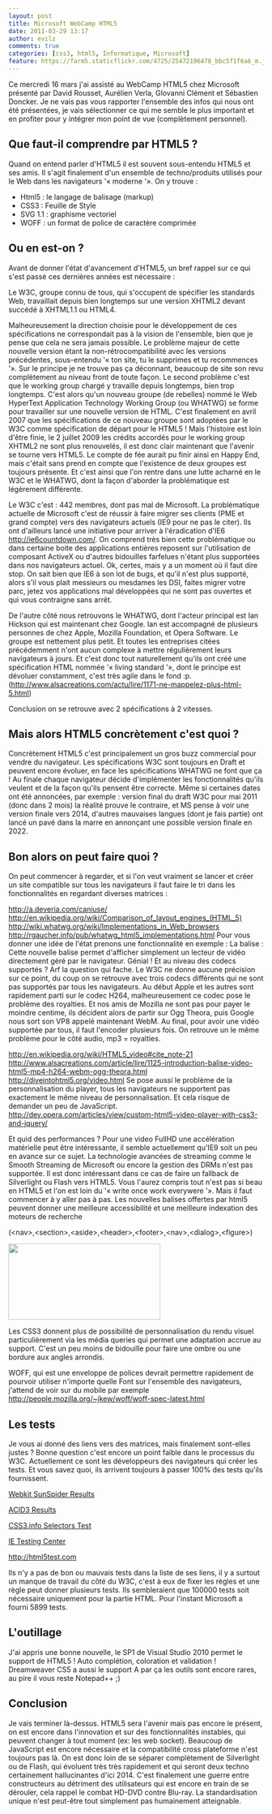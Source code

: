 ```yaml
---
layout: post
title: Microsoft WebCamp HTML5
date: 2011-03-29 13:17
author: evilz
comments: true
categories: [css3, html5, Informatique, Microsoft]
feature: https://farm5.staticflickr.com/4725/25472196478_bbc5f1f6a6_m.jpg
---
```


Ce mercredi 16 mars j'ai assisté au WebCamp HTML5 chez Microsoft présenté par David Rousset, Aurélien Verla, Glovanni Clément et Sébastien Doncker.
Je ne vais pas vous rapporter l'ensemble des infos qui nous ont été présentées, je vais sélectionner ce qui me semble le plus important et en profiter pour y intégrer mon point de vue (complètement personnel).

<!--more-->

## Que faut-il comprendre par HTML5 ?
Quand on entend parler d'HTML5 il est souvent sous-entendu HTML5 et ses amis. Il s'agit finalement d'un ensemble de techno/produits utilisés pour le Web dans les navigateurs '« moderne '». On y trouve :
-	Html5 : le langage de balisage (markup)
-	CSS3 : Feuille de Style
-	SVG 1.1 : graphisme vectoriel
-	WOFF : un format de police de caractère comprimée

## Ou en est-on ?

Avant de donner l'état d'avancement d'HTML5, un bref rappel sur ce qui s'est passé ces dernières années est nécessaire :

Le W3C, groupe connu de tous, qui s'occupent de spécifier les standards Web, travaillait depuis bien longtemps sur une version XHTML2 devant succédé à XHTML1.1 ou HTML4.

Malheureusement la direction choisie pour le développement de ces spécifications ne correspondait pas à la vision de l'ensemble, bien que je pense que cela ne sera jamais possible. Le problème majeur de cette nouvelle version étant la non-rétrocompatibilité avec les versions précédentes, sous-entendu '« ton site, tu le supprimes  et tu recommences '». Sur le principe je ne trouve pas ça déconnant, beaucoup de site son revu complètement au niveau front de toute façon. 
Le second problème c'est que le working group chargé y travaille depuis longtemps, bien trop longtemps.  C'est alors qu'un nouveau groupe (de rebelles) nommé le Web HyperText Application Technology Working Group (ou WHATWG) se forme pour travailler sur une nouvelle version de HTML. C'est finalement en avril 2007 que les spécifications de ce nouveau groupe sont adoptées par le W3C comme spécification de départ pour le HTML5 ! Mais l'histoire est loin d'être finie, le 2 juillet 2009 les crédits accordés pour le working group XHTML2 ne sont plus renouvelés, il est donc clair maintenant que l'avenir se tourne vers HTML5. Le compte de fée aurait pu finir ainsi en Happy End, mais c'était sans prend en compte que l'existence de deux groupes est toujours présente. Et c'est ainsi que l'on rentre dans une lutte acharné en le W3C et le WHATWG, dont la façon d'aborder la problématique est légèrement différente.

Le W3C c'est :
442 membres, dont pas mal de Microsoft.
La problématique actuelle de Microsoft c'est de réussir à faire migrer ses clients (PME et grand compte) vers des navigateurs actuels (IE9 pour ne pas le citer). Ils ont d'ailleurs lancé une initiative pour arriver à l'éradication d'IE6 <a href="http://ie6countdown.com/" target="_blank">http://ie6countdown.com/</a>. On comprend très bien cette problématique ou dans certaine boite des applications entières reposent sur l'utilisation de composant ActiveX ou d'autres bidouilles farfelues n'étant plus supportées dans nos navigateurs actuel. Ok, certes, mais y a un moment où il faut dire stop. On sait bien que IE6 à son lot de bugs, et qu'il n'est plus supporté, alors s'il vous plait messieurs ou mesdames les DSI, faites migrer votre parc, jetez vos applications mal développées qui ne sont pas ouvertes et qui vous contraigne sans arrêt.

De l'autre côté nous retrouvons le WHATWG, dont l'acteur principal est Ian Hickson qui est maintenant chez Google. Ian est accompagné de plusieurs personnes de chez Apple, Mozilla Foundation, et Opera Software. Le groupe est nettement plus petit. Et toutes les entreprises citées précédemment n'ont aucun complexe à mettre régulièrement leurs navigateurs à jours. Et c'est donc tout naturellement qu'ils ont créé une spécification HTML nommée '« living standard '», dont le principe est dévoluer constamment, c'est très agile dans le fond :p. (<a href="http://www.alsacreations.com/actu/lire/1171-ne-mappelez-plus-html-5.html" target="_blank">http://www.alsacreations.com/actu/lire/1171-ne-mappelez-plus-html-5.html</a>)


Conclusion on se retrouve avec 2 spécifications à 2 vitesses.

## Mais alors HTML5 concrètement c'est quoi ?

Concrètement HTML5 c'est principalement un gros buzz commercial pour vendre du navigateur. Les spécifications W3C sont toujours en Draft et peuvent encore évoluer, en face les spécifications WHATWG ne font que ça ! Au finale chaque navigateur décide d'implémenter les fonctionnalités qu'ils veulent et de la façon qu'ils pensent être correcte.
Même si certaines dates ont été annoncées, par exemple : version final du draft W3C pour mai 2011 (donc dans 2 mois) la réalité prouve le contraire, et MS pense à voir une version finale vers 2014, d'autres mauvaises langues (dont je fais partie) ont lancé un pavé dans la marre en annonçant une possible version finale en 2022.

## Bon alors on peut faire quoi ?

On peut commencer à regarder, et si l'on veut vraiment se lancer et créer un site compatible sur tous les navigateurs il faut faire le tri dans les fonctionnalités en regardant diverses matrices :

<a href="http://a.deveria.com/caniuse/" target="_blank"> http://a.deveria.com/caniuse/</a>
<a href="http://en.wikipedia.org/wiki/Comparison_of_layout_engines_(HTML_5)" target="_blank"> http://en.wikipedia.org/wiki/Comparison_of_layout_engines_(HTML_5)</a>
<a href="http://wiki.whatwg.org/wiki/Implementations_in_Web_browsers" target="_blank"> http://wiki.whatwg.org/wiki/Implementations_in_Web_browsers</a>
<a href="http://rgaucher.info/pub/whatwg_html5_implementations.html"> http://rgaucher.info/pub/whatwg_html5_implementations.html</a>
Pour vous donner une idée de l'état prenons une fonctionnalité en exemple :
La balise  :
Cette nouvelle balise permet d'afficher simplement un lecteur de vidéo directement géré par le navigateur. Génial ! Et au niveau des codecs supportés ? Arf la question qui fache. Le W3C ne donne aucune précision sur ce point, du coup on se retrouve avec trois codecs différents qui ne sont pas supportés par tous les navigateurs.
Au début Apple et les autres sont rapidement parti sur le codec H264, malheureusement ce codec pose le problème des royalties. Et nos amis de Mozilla ne sont pas pour payer le moindre centime, ils décident alors de partir sur Ogg Theora, puis Google nous sort son VP8 appelé maintenant WebM. Au final, pour avoir une vidéo supportée par tous, il faut l'encoder plusieurs fois. On retrouve un le même problème pour le côté audio, mp3 = royalties.

<a href="http://en.wikipedia.org/wiki/HTML5_video#cite_note-21" target="_blank"> http://en.wikipedia.org/wiki/HTML5_video#cite_note-21</a>
<a href="http://www.alsacreations.com/article/lire/1125-introduction-balise-video-html5-mp4-h264-webm-ogg-theora.html" target="_blank"> http://www.alsacreations.com/article/lire/1125-introduction-balise-video-html5-mp4-h264-webm-ogg-theora.html</a>
<a href="http://diveintohtml5.org/video.html" target="_blank"> http://diveintohtml5.org/video.html</a>
Se pose aussi le problème de la personnalisation du player, tous les navigateurs ne supportent pas exactement le même niveau de personnalisation. Et cela risque de demander un peu de JavaScript.
<a href="http://dev.opera.com/articles/view/custom-html5-video-player-with-css3-and-jquery/" target="_blank"> http://dev.opera.com/articles/view/custom-html5-video-player-with-css3-and-jquery/</a>

Et quid des performances ? Pour une video FullHD une accélération matérielle peut être intéressante, il semble actuellement qu'IE9 soit un peu en avance sur ce sujet.
La technologie avancées de streaming comme le Smooth Streaming de Microsoft ou encore la gestion des DRMs n'est pas supportée. Il est donc intéressant dans ce cas de faire un fallback de Silverlight ou Flash vers HTML5.
Vous l'aurez compris tout n'est pas si beau en HTML5 et l'on est loin du '« write once work everywere '». Mais il faut commencer à y aller pas à pas. Les nouvelles balises offertes par html5 peuvent donner une meilleure accessibilité et une meilleure indexation des moteurs de recherche

(&lt;nav&gt;,&lt;section&gt;,&lt;aside&gt;,&lt;header&gt;,&lt;footer&gt;,&lt;nav&gt;,&lt;dialog&gt;,&lt;figure&gt;)

<a href="http://www.evilznet.com/wp-content/uploads/2011/03/structure-html5.gif"><img class="aligncenter size-medium wp-image-931" title="structure-html5" src="http://www.evilznet.com/wp-content/uploads/2011/03/structure-html5-300x150.gif" alt="" width="300" height="150" /></a>

Les CSS3 donnent plus de possibilité de personnalisation du rendu visuel particulièrement via les média queries qui permet une adaptation accrue au support. C'est un peu moins de bidouille pour faire une ombre ou une bordure aux angles arrondis.

WOFF, qui est une enveloppe de polices devrait permettre rapidement de pourvoir utiliser n'importe quelle Font sur l'ensemble des navigateurs, j'attend de voir sur du mobile par exemple
<a href="http://people.mozilla.org/~jkew/woff/woff-spec-latest.html" target="_blank"> http://people.mozilla.org/~jkew/woff/woff-spec-latest.html</a>

## Les tests

Je vous ai donné des liens vers des matrices, mais finalement sont-elles justes ?
Bonne question c'est encore un point faible dans le processus du W3C. Actuellement ce sont les développeurs des navigateurs qui créer les tests. Et vous savez quoi, ils arrivent toujours à passer 100% des tests qu'ils fournissent.

<a href="http://ie.microsoft.com/testdrive/Benchmarks/SunSpider/Default.html">Webkit SunSpider Results</a>

<a href="http://ie.microsoft.com/testdrive/Benchmarks/Acid3/Default.html">ACID3 Results</a>

<a href="http://ie.microsoft.com/testdrive/Benchmarks/CSS3Info/Default.html">CSS3.info Selectors Test</a>

<a href="http://samples.msdn.microsoft.com/ietestcenter/">IE Testing Center</a>

<a href="http://html5test.com/">http://html5test.com</a>

Ils n'y a pas de bon ou mauvais tests dans la liste de ses liens, il y a surtout un manque de travail du côté du W3C, c'est à eux de fixer les règles et une règle peut donner plusieurs tests. Ils sembleraient que 100000 tests soit nécessaire uniquement pour la partie HTML. Pour l'instant Microsoft a fourni 5899 tests.

## L'outillage

J'ai appris une bonne nouvelle, le SP1 de Visual Studio 2010 permet le support de HTML5 ! Auto complétion, coloration et validation !
Dreamweaver CS5 a aussi le support
A par ça les outils sont encore rares, au pire il vous reste Notepad++ ;)

## Conclusion

Je vais terminer là-dessus.
HTML5 sera l'avenir mais pas encore le présent, on est encore dans l'innovation et sur des fonctionnalités instables, qui peuvent changer à tout moment (ex: les web socket).
Beaucoup de JavaScript est encore nécessaire et la compatibilité cross plateforme n'est toujours pas là.
On est donc loin de se séparer complètement de Silverlight ou de Flash, qui évoluent très très rapidement et qui seront deux techno certainement hallucinantes d'ici 2014. C'est finalement une guerre entre constructeurs au détriment des utilisateurs qui est encore en train de se dérouler, cela rappel le combat HD-DVD contre Blu-ray. La standardisation unique n'est peut-être tout simplement pas humainement atteignable.

